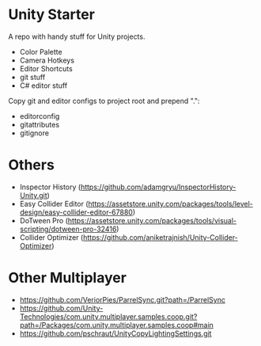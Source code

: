 # Unity Starter

A repo with handy stuff for Unity projects.
- Color Palette
- Camera Hotkeys
- Editor Shortcuts
- git stuff
- C# editor stuff

Copy git and editor configs to project root and prepend ".":
- editorconfig
- gitattributes
- gitignore

# Others
- Inspector History (https://github.com/adamgryu/InspectorHistory-Unity.git)
- Easy Collider Editor (https://assetstore.unity.com/packages/tools/level-design/easy-collider-editor-67880)
- DoTween Pro (https://assetstore.unity.com/packages/tools/visual-scripting/dotween-pro-32416)
- Collider Optimizer (https://github.com/aniketrajnish/Unity-Collider-Optimizer)

# Other Multiplayer
- https://github.com/VeriorPies/ParrelSync.git?path=/ParrelSync
- https://github.com/Unity-Technologies/com.unity.multiplayer.samples.coop.git?path=/Packages/com.unity.multiplayer.samples.coop#main
- https://github.com/pschraut/UnityCopyLightingSettings.git
